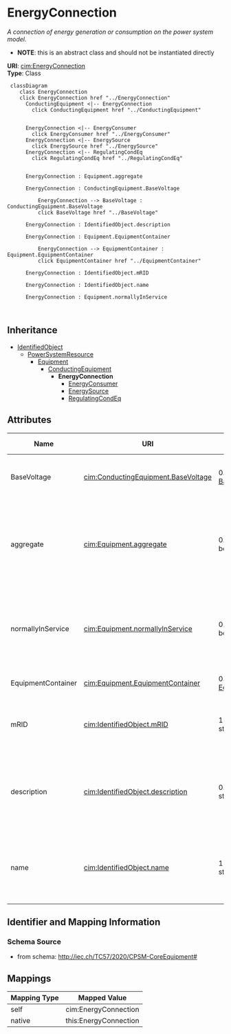 # EnergyConnection


_A connection of energy generation or consumption on the power system model._




* __NOTE__: this is an abstract class and should not be instantiated directly


**URI**: [cim:EnergyConnection](http://iec.ch/TC57/CIM100#EnergyConnection)<br />
**Type**: Class




```mermaid
 classDiagram
    class EnergyConnection
    click EnergyConnection href "../EnergyConnection"
      ConductingEquipment <|-- EnergyConnection
        click ConductingEquipment href "../ConductingEquipment"
      

      EnergyConnection <|-- EnergyConsumer
        click EnergyConsumer href "../EnergyConsumer"
      EnergyConnection <|-- EnergySource
        click EnergySource href "../EnergySource"
      EnergyConnection <|-- RegulatingCondEq
        click RegulatingCondEq href "../RegulatingCondEq"
      
      
      EnergyConnection : Equipment.aggregate
        
      EnergyConnection : ConductingEquipment.BaseVoltage
        
          EnergyConnection --> BaseVoltage : ConductingEquipment.BaseVoltage
          click BaseVoltage href "../BaseVoltage"
        
      EnergyConnection : IdentifiedObject.description
        
      EnergyConnection : Equipment.EquipmentContainer
        
          EnergyConnection --> EquipmentContainer : Equipment.EquipmentContainer
          click EquipmentContainer href "../EquipmentContainer"
        
      EnergyConnection : IdentifiedObject.mRID
        
      EnergyConnection : IdentifiedObject.name
        
      EnergyConnection : Equipment.normallyInService
        
      
```





## Inheritance
* [IdentifiedObject](IdentifiedObject.md)
    * [PowerSystemResource](PowerSystemResource.md)
        * [Equipment](Equipment.md)
            * [ConductingEquipment](ConductingEquipment.md)
                * **EnergyConnection**
                    * [EnergyConsumer](EnergyConsumer.md)
                    * [EnergySource](EnergySource.md)
                    * [RegulatingCondEq](RegulatingCondEq.md)



## Attributes


| Name | URI | Cardinality and Range | Description | Inheritance |
| ---  | --- | --- | --- | --- |
| BaseVoltage | [cim:ConductingEquipment.BaseVoltage](http://iec.ch/TC57/CIM100#ConductingEquipment.BaseVoltage) | 0..1 <br />  [BaseVoltage](BaseVoltage.md)  | Base voltage of this conducting equipment | [ConductingEquipment](ConductingEquipment.md) |
| aggregate | [cim:Equipment.aggregate](http://iec.ch/TC57/CIM100#Equipment.aggregate) | 0..1 <br />  boolean  | The aggregate flag provides an alternative way of representing an aggregated ... | [Equipment](Equipment.md) |
| normallyInService | [cim:Equipment.normallyInService](http://iec.ch/TC57/CIM100#Equipment.normallyInService) | 0..1 <br />  boolean  | Specifies the availability of the equipment under normal operating conditions | [Equipment](Equipment.md) |
| EquipmentContainer | [cim:Equipment.EquipmentContainer](http://iec.ch/TC57/CIM100#Equipment.EquipmentContainer) | 0..1 <br />  [EquipmentContainer](EquipmentContainer.md)  | Container of this equipment | [Equipment](Equipment.md) |
| mRID | [cim:IdentifiedObject.mRID](http://iec.ch/TC57/CIM100#IdentifiedObject.mRID) | 1 <br />  string  | Master resource identifier issued by a model authority | [IdentifiedObject](IdentifiedObject.md) |
| description | [cim:IdentifiedObject.description](http://iec.ch/TC57/CIM100#IdentifiedObject.description) | 0..1 <br />  string  | The description is a free human readable text describing or naming the object | [IdentifiedObject](IdentifiedObject.md) |
| name | [cim:IdentifiedObject.name](http://iec.ch/TC57/CIM100#IdentifiedObject.name) | 1 <br />  string  | The name is any free human readable and possibly non unique text naming the o... | [IdentifiedObject](IdentifiedObject.md) |









## Identifier and Mapping Information







### Schema Source


* from schema: http://iec.ch/TC57/2020/CPSM-CoreEquipment#





## Mappings

| Mapping Type | Mapped Value |
| ---  | ---  |
| self | cim:EnergyConnection |
| native | this:EnergyConnection |




